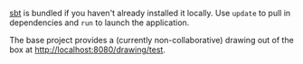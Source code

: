 [sbt](https://github.com/harrah/xsbt/wiki) is bundled if you haven't already installed it locally. Use `update` to
pull in dependencies and `run` to launch the application.

The base project provides a (currently non-collaborative) drawing out of the box at [http://localhost:8080/drawing/test](http://localhost:8080/drawing/test).